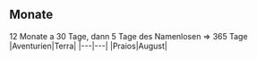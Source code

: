 ## Monate
12 Monate a 30 Tage, dann 5 Tage des Namenlosen => 365 Tage
|Aventurien|Terra|
|---|---|
|Praios|August|

